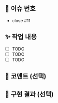 ## 📑 이슈 번호
- close #11

## ✨️ 작업 내용
- [ ] TODO
- [ ] TODO
- [ ] TODO

## 💙 코멘트 (선택)

## 📸 구현 결과 (선택)
